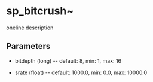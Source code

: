 # sp_bitcrush~

oneline description

## Parameters

- bitdepth (long) -- default: 8, min: 1,  max: 16

- srate (float) -- default: 1000.0, min: 0.0,  max: 10000.0
